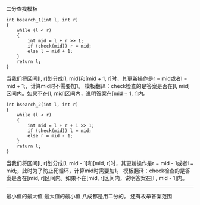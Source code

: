 二分查找模板
```
int bsearch_1(int l, int r)
{
    while (l < r)
    {
        int mid = l + r >> 1;
        if (check(mid)) r = mid;
        else l = mid + 1;
    }
    return l;
}
```
当我们将区间[l, r]划分成[l, mid]和[mid + 1, r]时，其更新操作是r = mid或者l = mid + 1;，计算mid时不需要加1。
模板翻译：check检查的是答案是否在[l, mid]区间内。如果不在[l, mid]区间内，说明答案在[mid + 1, r]内。

```
int bsearch_2(int l, int r)
{
    while (l < r)
    {
        int mid = l + r + 1 >> 1;
        if (check(mid)) l = mid;
        else r = mid - 1;
    }
    return l;
}
```
当我们将区间[l, r]划分成[l, mid - 1]和[mid, r]时，其更新操作是r = mid - 1或者l = mid;，此时为了防止死循环，计算mid时需要加1。
模板翻译：check检查的是答案是否在[mid, r]区间内。如果不在[mid, r]区间内，说明答案在[l , mid - 1]内。

------------------------------------------------------------

最小值的最大值  最大值的最小值  八成都是用二分的。
还有枚举答案范围